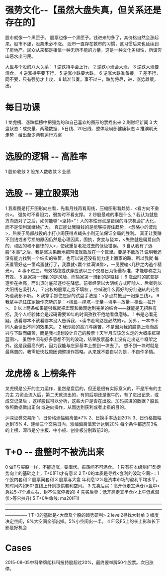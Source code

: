 # 强势文化--【虽然大盘失真，但关系还是存在的】

股市就像一个黑匣子。
股票也像一个黑匣子。钱进来的多了，其价格自然会涨起来。股市不涨，股票未必不涨。
股市一直存在救市的习惯，这习惯后来也延续到了房地产。民众从来都是相信一种无所不能的力量，这是一种文化劣根性，所谓穷山恶水出刁民。

大盘与个股的八大关系：
1 逆跌持平会上行，
2 逆跌小涨会大涨，
3 逆跌大涨要清仓，
4 逆涨持平要下行，
5 逆涨小跌要大跌，
6 逆涨大跌准备接，
7 差不行，同不要，只有强势才上攻，
8 踏准节奏，事不过三，跌势将尽，进，涨势趋缓，出。

# 每日功课

1 龙虎榜、涨跌幅榜中把强势的和自己喜欢的图形的票找出来 
2 刷财经新闻
3 大盘状态：成交量、两融数据、5日线、20日线、整体及局部健康状态
4 推演明天走势：给出至少两套运行方案

# 选股的逻辑 -- 高胜率

1 股价收敛
2 股东人数收敛
3 业绩

# 选股 -- 建立股票池

1 我看图是打开图形向左看，先看月线再看周线，压缩图形看趋势，<看方向不重价>。
  强势时不看阻力，弱势时不看支撑。
2 炒股最难的事是什么？我认为就是方向选对了之后，如何能够“<坚持>”！人的本性弱点是错误的寻求机会扩大化，而不是使利润继续扩大。
  真正能让我赚钱的是能够把握住趋势，<忽略小的波动>，热衷于局部战役的小打小闹获得点蝇头小利无法保证全局的胜利。
  真正让我赚不到钱或者亏损的原因仍然是心理因素，固执，贪婪与侥幸，<失败就是偏爱自负的、顽固的和不自律的人>，使我重复老犯过去的低级错误。
3 自从我有了选股“本事”之后，我是坚决果断地把鸡蛋就敢放在一个筐里。要是不敢放?!
  说明我还没有能力找到一个结实的铁筐，也可以说还没有能力走上赢家的路。所以我就
  每天看管好这一筐鸡蛋就行了，我赢就<赢个盆满钵盈>，一见要输<几秒之内逃个精光>。
4 事不过三。有效站稳或跌穿应该以三个交易日为衡量标准，才能够称之为有效。
5 赢家第一想到的是风险，而输家第一想到的是赚钱！
6 洗盘时的底部是逐步在抬高，而出货时底部逐步在降低。前者经常以大阴线方式吓唬人，后者则以大阳线在吸引人。
7 出权的股票走势不填权 ，空喊说什么再好的分红送转的花言巧语我都不听。
8 我拿手抓住庄家的试盘手法是：<多点共振且一阳穿三线>。
9 我拿手抓住庄家操作态势的是：<横盘—挖坑—无量—填平—放量—横盘—拉升>。
0 以上两条如果能够练就把宏观和微观达到完美的结合——就能是无招胜有招，我个人经验体会是起码需要10年的时间孜孜不倦地看盘磨练。
1 书是必看无疑。该看哪本不该看哪本没人告诉我，<读书走弯路是必然的>。另外，一本书不同人会读出不同的效果来。
2 我炒股的高兴与痛苦，不是因为我的股票上涨而高兴与下跌而痛苦，而是我<规划设计自己的股票十天半月应该怎么走的大概率框架蓝图>，
  虽然中间有好多意想不到的波动，结果股票基本上没有走出这个框架之外，这是我最高兴的，因为我能与庄家基本上想到一块去了。
  想不到一块时就是最痛苦的，我需赶快找原因调整操作策略。从来就不要自以为是，不自作多情。

# 龙虎榜 & 上榜条件

龙虎榜是公开的主力运作，虽然是盘后的，但还是很有实际意义的，不是所有的主力主
力资金流入后，第二天就流出的，有的后期还是很牛的，有了进出记录，或成交记录后
，这样股民可以分析，这些大户是否在出脱、加码买进的数据？股民依照数据做出正向
或逆向操作，从而达到获利或者止损的目的。

沪深证券交易所
1、日价格涨幅偏离值±7%
2、日换手率达到20%
3、日价格振幅达到15%
4、连续三个交易日内，涨幅偏离值累计达到20%
每个条件都选前3名的上榜，深市是分主板、中小板、创业板分别取前3的。

# T+0 -- 盘整时不被洗出来

0 做T与买股一样，不能追涨，要潜伏。振荡间不可满仓。
1 只有在本级别(F15)走势向上的基础之上，T+0(F1)才有意义
2 T+0的本质是寻找<套利的波动空间>：1 个股内套利 2 股票间套利 3 股票与大盘
  年利息12%是资本市场的盈利平均水平。短时间内如60°直线上升则提供套利空间。
3 先卖后买：高开低走宜满仓(<盘中>急拉5~7个点左右，封不住涨停板的)
4 先买后卖：低开高走宜半仓(<上午低点潜伏>等它拉升)
5 T+0生命线: ma20(F1)
—————————————————————————————————————————————————————————————————————————————
1 T+0的基础是<大盘及个股的趋势研判>
2 level2寻找大封单
3 幅度决定空间，8%大空间全部出掉。5%小空间出一半。
4 F1及F5上的长上影和长下影是好机会

# Cases 

2015-08-05中科举牌朗科科技持股超过20%，最终要举牌50个股票。次日涨停。
